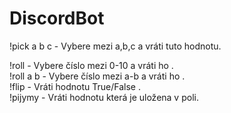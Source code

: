 # DiscordBot

!pick a b c - Vybere mezi a,b,c a vráti tuto hodnotu. <br />

!roll - Vybere číslo mezi 0-10 a vráti ho .<br />
!roll a b - Vybere číslo mezi a-b a vráti ho .<br />
!flip - Vráti hodnotu True/False .<br />
!pijymy - Vráti hodnotu která je uložena v poli.<br />
